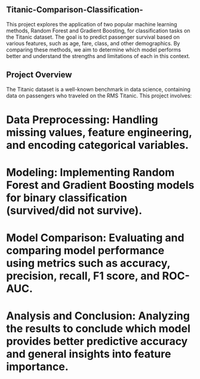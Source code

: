 ## Titanic-Comparison-Classification-
This project explores the application of two popular machine learning methods, Random Forest and Gradient Boosting, for classification tasks on the Titanic dataset. The goal is to predict passenger survival based on various features, such as age, fare, class, and other demographics. By comparing these methods, we aim to determine which model performs better and understand the strengths and limitations of each in this context.

## Project Overview
The Titanic dataset is a well-known benchmark in data science, containing data on passengers who traveled on the RMS Titanic. This project involves:
# Data Preprocessing: Handling missing values, feature engineering, and encoding categorical variables.
# Modeling: Implementing Random Forest and Gradient Boosting models for binary classification (survived/did not survive).
# Model Comparison: Evaluating and comparing model performance using metrics such as accuracy, precision, recall, F1 score, and ROC-AUC.
# Analysis and Conclusion: Analyzing the results to conclude which model provides better predictive accuracy and general insights into feature importance.
